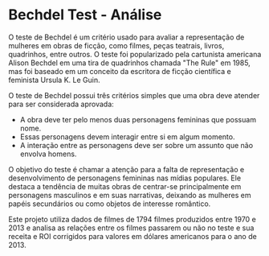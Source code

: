 # Bechdel Test - Análise

O teste de Bechdel é um critério usado para avaliar a representação de mulheres em obras de ficção, como filmes, peças teatrais, livros, quadrinhos, entre outros. O teste foi popularizado pela cartunista americana Alison Bechdel em uma tira de quadrinhos chamada "The Rule" em 1985, mas foi baseado em um conceito da escritora de ficção científica e feminista Ursula K. Le Guin.

O teste de Bechdel possui três critérios simples que uma obra deve atender para ser considerada aprovada:

* A obra deve ter pelo menos duas personagens femininas que possuam nome.
* Essas personagens devem interagir entre si em algum momento.
* A interação entre as personagens deve ser sobre um assunto que não envolva homens.

O objetivo do teste é chamar a atenção para a falta de representação e desenvolvimento de personagens femininas nas mídias populares. Ele destaca a tendência de muitas obras de centrar-se principalmente em personagens masculinos e em suas narrativas, deixando as mulheres em papéis secundários ou como objetos de interesse romântico.

Este projeto utiliza dados de filmes de 1794 filmes produzidos entre 1970 e 2013 e analisa as relações entre os filmes passarem ou não no teste e sua receita e ROI corrigidos para valores em dólares americanos para o ano de 2013.